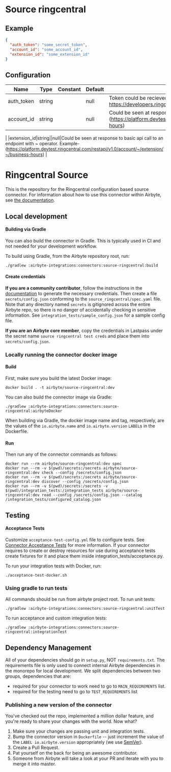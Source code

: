 # Source ringcentral

## Example
```json
{
  "auth_token": "some_secret_token",
  "account_id": "some_account_id",
  "extension_id": "some_extension_id"
}
```

## Configuration
| Name | Type | Constant | Default | Description |
| --- | --- | --- | --- | --- |
|auth_token|string||null|Token could be recieved by following instructions at https://developers.ringcentral.com/api-reference/authentication|
|account_id|string||null|Could be seen at response to basic api call to an endpoint with ~ operator.  Example- (https://platform.devtest.ringcentral.com/restapi/v1.0/account/~/extension/~/business-hours)
|
|extension_id|string||null|Could be seen at response to basic api call to an endpoint with ~ operator.  Example- (https://platform.devtest.ringcentral.com/restapi/v1.0/account/~/extension/~/business-hours)
|

# Ringcentral Source

This is the repository for the Ringcentral configuration based source connector.
For information about how to use this connector within Airbyte, see [the documentation](https://docs.airbyte.com/integrations/sources/ringcentral).

## Local development

#### Building via Gradle
You can also build the connector in Gradle. This is typically used in CI and not needed for your development workflow.

To build using Gradle, from the Airbyte repository root, run:
```
./gradlew :airbyte-integrations:connectors:source-ringcentral:build
```

#### Create credentials
**If you are a community contributor**, follow the instructions in the [documentation](https://docs.airbyte.com/integrations/sources/ringcentral)
to generate the necessary credentials. Then create a file `secrets/config.json` conforming to the `source_ringcentral/spec.yaml` file.
Note that any directory named `secrets` is gitignored across the entire Airbyte repo, so there is no danger of accidentally checking in sensitive information.
See `integration_tests/sample_config.json` for a sample config file.

**If you are an Airbyte core member**, copy the credentials in Lastpass under the secret name `source ringcentral test creds`
and place them into `secrets/config.json`.

### Locally running the connector docker image

#### Build
First, make sure you build the latest Docker image:
```
docker build . -t airbyte/source-ringcentral:dev
```

You can also build the connector image via Gradle:
```
./gradlew :airbyte-integrations:connectors:source-ringcentral:airbyteDocker
```
When building via Gradle, the docker image name and tag, respectively, are the values of the `io.airbyte.name` and `io.airbyte.version` `LABEL`s in
the Dockerfile.

#### Run
Then run any of the connector commands as follows:
```
docker run --rm airbyte/source-ringcentral:dev spec
docker run --rm -v $(pwd)/secrets:/secrets airbyte/source-ringcentral:dev check --config /secrets/config.json
docker run --rm -v $(pwd)/secrets:/secrets airbyte/source-ringcentral:dev discover --config /secrets/config.json
docker run --rm -v $(pwd)/secrets:/secrets -v $(pwd)/integration_tests:/integration_tests airbyte/source-ringcentral:dev read --config /secrets/config.json --catalog /integration_tests/configured_catalog.json
```
## Testing

#### Acceptance Tests
Customize `acceptance-test-config.yml` file to configure tests. See [Connector Acceptance Tests](https://docs.airbyte.com/connector-development/testing-connectors/connector-acceptance-tests-reference) for more information.
If your connector requires to create or destroy resources for use during acceptance tests create fixtures for it and place them inside integration_tests/acceptance.py.

To run your integration tests with Docker, run:
```
./acceptance-test-docker.sh
```

### Using gradle to run tests
All commands should be run from airbyte project root.
To run unit tests:
```
./gradlew :airbyte-integrations:connectors:source-ringcentral:unitTest
```
To run acceptance and custom integration tests:
```
./gradlew :airbyte-integrations:connectors:source-ringcentral:integrationTest
```

## Dependency Management
All of your dependencies should go in `setup.py`, NOT `requirements.txt`. The requirements file is only used to connect internal Airbyte dependencies in the monorepo for local development.
We split dependencies between two groups, dependencies that are:
* required for your connector to work need to go to `MAIN_REQUIREMENTS` list.
* required for the testing need to go to `TEST_REQUIREMENTS` list

### Publishing a new version of the connector
You've checked out the repo, implemented a million dollar feature, and you're ready to share your changes with the world. Now what?
1. Make sure your changes are passing unit and integration tests.
1. Bump the connector version in `Dockerfile` -- just increment the value of the `LABEL io.airbyte.version` appropriately (we use [SemVer](https://semver.org/)).
1. Create a Pull Request.
1. Pat yourself on the back for being an awesome contributor.
1. Someone from Airbyte will take a look at your PR and iterate with you to merge it into master.

